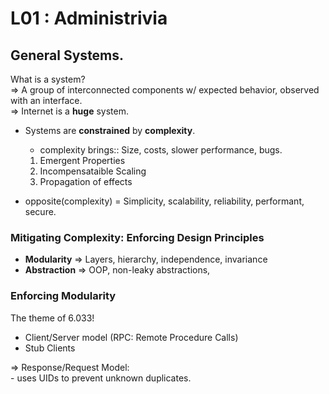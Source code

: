 # L01 : Administrivia

## General Systems.
What is a system?    
=> A group of interconnected components w/ expected behavior, observed with an interface.    
=> Internet is a __huge__ system.

- Systems are __constrained__ by __complexity__.
    - complexity brings:: Size, costs, slower performance, bugs.
    1. Emergent Properties
    2. Incompensataible Scaling
    3. Propagation of effects

- opposite(complexity) = Simplicity, scalability, reliability, performant, secure.

### Mitigating Complexity: Enforcing Design Principles
- **Modularity** => Layers, hierarchy, independence, invariance
- **Abstraction** => OOP, non-leaky abstractions,

### Enforcing Modularity
The theme of 6.033!    
- Client/Server model  (RPC: Remote Procedure Calls)
- Stub Clients   

=> Response/Request Model:     
    - uses UIDs to prevent unknown duplicates.

